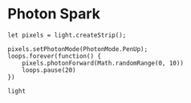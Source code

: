 # Photon Spark

```blocks
let pixels = light.createStrip();

pixels.setPhotonMode(PhotonMode.PenUp);
loops.forever(function() {
    pixels.photonForward(Math.randomRange(0, 10))
    loops.pause(20)
})
```

```package
light
```